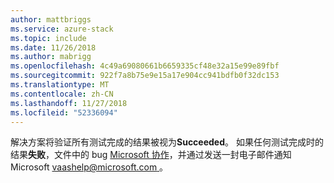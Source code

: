 ```yaml
---
author: mattbriggs
ms.service: azure-stack
ms.topic: include
ms.date: 11/26/2018
ms.author: mabrigg
ms.openlocfilehash: 4c49a69080661b6659335cf48e32a15e99e89fbf
ms.sourcegitcommit: 922f7a8b75e9e15a17e904cc941bdfb0f32dc153
ms.translationtype: MT
ms.contentlocale: zh-CN
ms.lasthandoff: 11/27/2018
ms.locfileid: "52336094"
---
```

解决方案将验证所有测试完成的结果被视为**Succeeded**。 如果任何测试完成时的结果**失败**，文件中的 bug [Microsoft 协作](https://aka.ms/collaborate)，并通过发送一封电子邮件通知 Microsoft [ vaashelp@microsoft.com ](mailto:vaashelp@microsoft.com)。